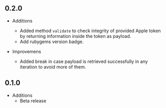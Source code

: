 ## 0.2.0

* Additions
  * Added method `validate` to check integrity of provided Apple token by returning information inside the token as payload.
  * Add rubygems version badge.

* Improvemens
  * Added break in case payload is retrieved successfully in any iteration to avoid more of them.

## 0.1.0

* Additions
  * Beta release